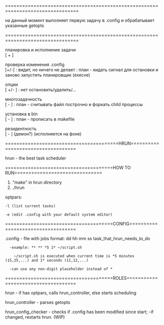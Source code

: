 ================================================================================

на данный момент выполняет первую задачу в .config и обрабатывает указанные getopts

================================================================================

планировка и исполнение задачи  
[ + ]

проверка изменения .config  
[+/-]   : видит, но ничего не делает : план - кидать сигнал для остановки и заново запустить планировщик (execve)

опции             
[ +/- ] : нет остановить/удалить/...
 
многозадачность    
[ - ]  : план - считывать файл построчно и форкать child процессы

установка в bin    
[ - ]  : план - прописать в makefile

резидентность      
[ - ]   (демон?) (исполняется на фоне)

========================================HRUN===================================

hrun - the best task scheduler

======================================HOW TO RUN===============================

  1. "make" in hrun directory
  2. ./hrun
     
  optpars: 
  
    -l (list current tasks)
    
    -e (edit .config with your default system editor)
    

======================================CONFIG===================================

  .config - file with jobs
    format: dd hh mm ss task_that_hrun_needs_to_do
    
      -example: ** ** *5 1* ~/script.sh
      
        ~/script.sh is executed when current time is *5 minutes (15,25,...) and 1* seconds (11,12,...)
        
      -can use any non-digit placeholder instead of *

======================================ROLES====================================

  hrun - if has optpars, calls hrun_controller, else starts scheduling
  
  hrun_controller - parses getopts
  
  hrun_config_checker - checks if .config has been modified since start;
    -if changed, restarts hrun. (WIP)
